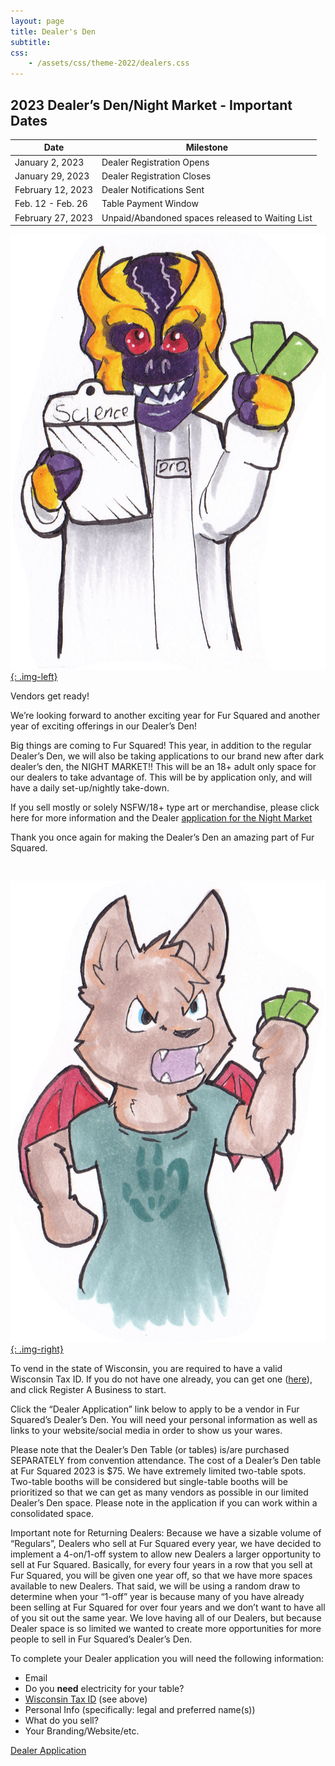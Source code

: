 ```yaml
---
layout: page
title: Dealer's Den
subtitle:
css:
    - /assets/css/theme-2022/dealers.css
---
```


## 2023 Dealer’s Den/Night Market - Important Dates

| Date | Milestone |
| --- | --- |
| January 2, 2023 | Dealer Registration Opens |
| January 29, 2023 | Dealer Registration Closes |
| February 12, 2023 | Dealer Notifications Sent |
| Feb. 12 - Feb. 26 | Table Payment Window |
| February 27, 2023 | Unpaid/Abandoned spaces released to Waiting List |

[![Draggor in a lab coat illustration by GotherineFoxx](/assets/img/theme-2023/draggor.png){: .img-left}](/assets/img/theme-2023/draggor.png)

Vendors get ready!

We’re looking forward to another exciting year for Fur Squared and another year of exciting offerings in our Dealer’s Den!

Big things are coming to Fur Squared! This year, in addition to the regular Dealer’s Den, we will also be taking applications to our brand new after dark dealer’s den, the NIGHT MARKET!! This will be an 18+ adult only space for our dealers to take advantage of. This will be by application only, and will have a daily set-up/nightly take-down.

If you sell mostly or solely NSFW/18+ type art or merchandise, please click here for more information and the Dealer [application for the Night Market](/night-market)

Thank you once again for making the Dealer’s Den an amazing part of Fur Squared.

&nbsp;

[![MLW illustration by GotherineFoxx](/assets/img/theme-2023/mlw.png){: .img-right}](/assets/img/theme-2023/mlw.png)

To vend in the state of Wisconsin, you are required to have a valid Wisconsin Tax ID. If you do not have one already, you can get one ([here](https://tap.revenue.wi.gov/mta/_/#0)), and click Register A Business to start.

Click the “Dealer Application” link below to apply to be a vendor in Fur Squared’s Dealer’s Den. You will need your personal information as well as links to your website/social media in order to show us your wares.

Please note that the Dealer’s Den Table (or tables) is/are purchased SEPARATELY from convention attendance. The cost of a Dealer’s Den table at Fur Squared 2023 is $75. We have extremely limited two-table spots. Two-table booths will be considered but single-table booths will be prioritized so that we can get as many vendors as possible in our limited Dealer’s Den space. Please note in the application if you can work within a consolidated space.

Important note for Returning Dealers: Because we have a sizable volume of “Regulars”, Dealers who sell at Fur Squared every year, we have decided to implement a 4-on/1-off system to allow new Dealers a larger opportunity to sell at Fur Squared. Basically, for every four years in a row that you sell at Fur Squared, you will be given one year off, so that we have more spaces available to new Dealers. That said, we will be using a random draw to determine when your “1-off” year is because many of you have already been selling at Fur Squared for over four years and we don’t want to have all of you sit out the same year. We love having all of our Dealers, but because Dealer space is so limited we wanted to create more opportunities for more people to sell in Fur Squared’s Dealer’s Den.

To complete your Dealer application you will need the following information:
* Email
* Do you **need** electricity for your table?
* [Wisconsin Tax ID](https://tap.revenue.wi.gov/mta/_/#0) (see above)
* Personal Info (specifically: legal and preferred name(s))
* What do you sell?
* Your Branding/Website/etc.

[Dealer Application](https://docs.google.com/forms/d/e/1FAIpQLSfXUWXX-t1ol9VQ3g4HWzKqlEwphia1qx955XG1s-4CESNn9A/viewform)
